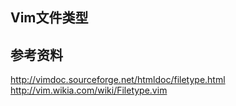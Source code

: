 Vim文件类型----## 参考资料<http://vimdoc.sourceforge.net/htmldoc/filetype.html><http://vim.wikia.com/wiki/Filetype.vim>